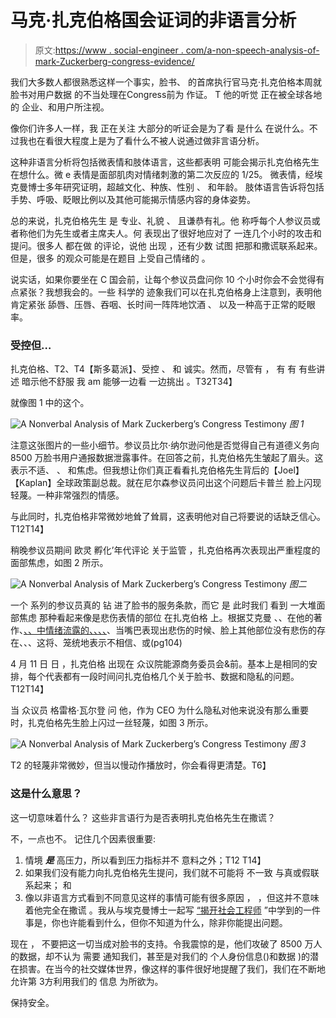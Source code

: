 # 马克·扎克伯格国会证词的非语言分析

> 原文:[https://www . social-engineer . com/a-non-speech-analysis-of-mark-Zuckerberg-congress-evidence/](https://www.social-engineer.com/a-nonverbal-analysis-of-mark-zuckerbergs-congress-testimony/)

我们大多数人都很熟悉这样一个事实，脸书、 的首席执行官马克·扎克伯格本周就脸书对用户数据 的不当处理在Congress前为 作证。 T 他的听觉 正在被全球各地的 企业、和用户所注视。

像你们许多人一样，我 正在关注 大部分的听证会是为了看 是什么 在说什么。不过我也在看很大程度上是为了看什么不被人说通过做非言语分析。

这种非语言分析将包括微表情和肢体语言，这些都表明 可能会揭示扎克伯格先生在想什么。微 e 表情是面部肌肉对情绪刺激的第二次反应的 1/25。 微表情，经埃克曼博士多年研究证明，超越文化、种族、性别 、 和年龄。 肢体语言告诉将包括手势、呼吸、眨眼比例以及其他可能揭示情感内容的身体姿势。

总的来说，扎克伯格先生 是 专业、礼貌 、 且谦恭有礼。他 称呼每个人参议员或者称他们为先生或者主席夫人。何 表现出了很好地应对了 一连几个小时的攻击和提问。很多人 都在做 的评论，说他 出现 ，还有少数 试图 把那和撒谎联系起来。 但是，很多 的观众可能是在题目 上受自己情绪的 。

说实话，如果你要坐在 C 国会前，让每个参议员盘问你 10 个小时你会不会觉得有点紧张？我想我会的。一些 科学的 迹象我们可以在扎克伯格身上注意到，表明他肯定紧张 舔唇、压唇、吞咽、长时间一阵阵地饮酒 、 以及一种高于正常的眨眼率。

### 受控但…

扎克伯格、T2、T4【斯多葛派】、受控 、 和 诚实。然而，尽管有 ， 有 有 有些讲述 暗示他不舒服 我 am 能够一边看 一边挑出 。T32T34】

就像图 1 中的这个。

![A Nonverbal Analysis of Mark Zuckerberg’s Congress Testimony](../Images/85485b28b6d5d7744783e7b1fac6a019.png)
*图 1*

注意这张图片的一些小细节。参议员比尔·纳尔逊问他是否觉得自己有道德义务向 8500 万脸书用户通报数据泄露事件。在回答之前，扎克伯格先生皱起了眉头。这表示不适、 、 和焦虑。但我想让你们真正看看扎克伯格先生背后的【Joel】【Kaplan】全球政策副总裁。就在尼尔森参议员问出这个问题后卡普兰 脸上闪现轻蔑。一种非常强烈的情感。

与此同时，扎克伯格非常微妙地耸了耸肩，这表明他对自己将要说的话缺乏信心。T12T14】

稍晚参议员期间 欧灵 孵化’年代评论 关于监管 ，扎克伯格再次表现出严重程度的面部焦虑，如图 2 所示。

![A Nonverbal Analysis of Mark Zuckerberg’s Congress Testimony](../Images/883fc340d54db03f2ce8741a0ff7382c.png)
*图二*

一个 系列的参议员真的 钻 进了脸书的服务条款，而它 是 此时我们 看到 一大堆面部焦虑 那种看起来像是悲伤表情的部位 在扎克伯格 上。根据艾克曼 、、在他的著作、[、、中情绪流露的、、、、](https://www.amazon.com/Emotions-Revealed-Second-Recognizing-Communication/dp/0805083391)、当嘴巴表现出悲伤的时候、脸上其他部位没有悲伤的存在、、、这将、笼统地表示不相信、或(pg104)

4 月 11 日 日 ，扎克伯格 出现在 众议院能源商务委员会&前。基本上是相同的安排，每个代表都有一段时间问扎克伯格几个关于脸书、数据和隐私的问题。T12T14】

当 众议员 格雷格·瓦尔登 问 他，作为 CEO 为什么隐私对他来说没有那么重要时，扎克伯格先生脸上闪过一丝轻蔑，如图 3 所示。

![A Nonverbal Analysis of Mark Zuckerberg’s Congress Testimony](../Images/7210893b9994797eaa30f1248b7a233a.png)
*图 3*

T2 的轻蔑非常微妙，但当以慢动作播放时，你会看得更清楚。T6】

### 这是什么意思？

这一切意味着什么？ 这些非言语行为是否表明扎克伯格先生在撒谎？

不，一点也不。 记住几个因素很重要:

1.  情境 ***是*** 高压力，所以看到压力指标并不 意料之外；T12
    T14】
2.  如果我们没有能力向扎克伯格先生提问，我们就不可能将 不一致 与真或假联系起来； 和 
3.  像以非语言方式看到不同意见这样的事情可能有很多原因 ， ，但这并不意味着他完全在撒谎 。我从与埃克曼博士一起写 [“揭开社会工程师](https://www.amazon.com/gp/product/1118608577/ref=as_li_tl?ie=UTF8&camp=1789&creative=9325&creativeASIN=1118608577&linkCode=as2&tag=socialenginee-20&linkId=G3EKIJDEOE3F2MO2) ”中学到的一件事是，你也许能看到什么，但你不知道为什么，除非你能提出问题。

现在 ， 不要把这一切当成对脸书的支持。令我震惊的是，他们攻破了 8500 万人的数据，却不认为 需要 通知我们，甚至是对我们的 个人身份信息()和数据 )的潜在损害。在当今的社交媒体世界，像这样的事件很好地提醒了我们，我们在不断地允许第 3方利用我们的 信息 为所欲为。

保持安全。
